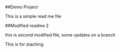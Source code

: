##Demo Project 

This is a simple read me file

##Modified readme 2

this is second modified file, some updates on a branch

This is for staching